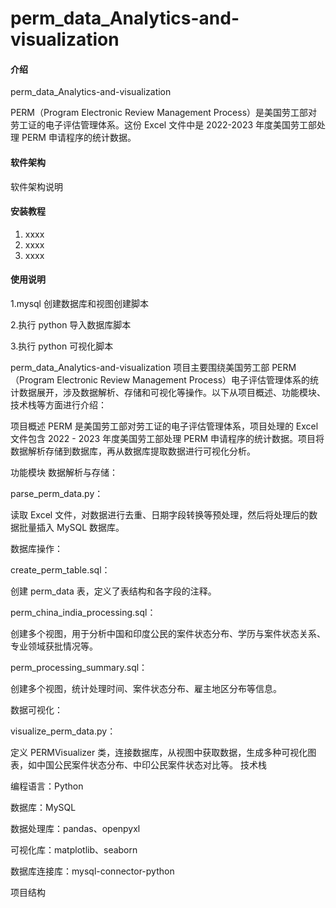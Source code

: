 # perm_data_Analytics-and-visualization

#### 介绍

perm_data_Analytics-and-visualization

PERM（Program Electronic Review Management
Process）是美国劳工部对劳工证的电子评估管理体系。这份 Excel 文件中是 2022-2023
年度美国劳工部处理 PERM 申请程序的统计数据。

#### 软件架构

软件架构说明

#### 安装教程

1. xxxx
2. xxxx
3. xxxx

#### 使用说明

1.mysql 创建数据库和视图创建脚本

2.执行 python 导入数据库脚本

3.执行 python 可视化脚本

perm_data_Analytics-and-visualization 项目主要围绕美国劳工部 PERM（Program
Electronic Review Management
Process）电子评估管理体系的统计数据展开，涉及数据解析、存储和可视化等操作。以下从项目概述、功能模块、技术栈等方面进行介绍：

项目概述 PERM 是美国劳工部对劳工证的电子评估管理体系，项目处理的 Excel 文件包含
2022 - 2023 年度美国劳工部处理 PERM
申请程序的统计数据。项目将数据解析存储到数据库，再从数据库提取数据进行可视化分析。

功能模块 数据解析与存储：

parse_perm_data.py：

读取 Excel
文件，对数据进行去重、日期字段转换等预处理，然后将处理后的数据批量插入 MySQL
数据库。

数据库操作：

create_perm_table.sql：

创建 perm_data
表，定义了表结构和各字段的注释。

perm_china_india_processing.sql：

创建多个视图，用于分析中国和印度公民的案件状态分布、学历与案件状态关系、专业领域获批情况等。

perm_processing_summary.sql：

创建多个视图，统计处理时间、案件状态分布、雇主地区分布等信息。

数据可视化：

visualize_perm_data.py：

定义 PERMVisualizer
类，连接数据库，从视图中获取数据，生成多种可视化图表，如中国公民案件状态分布、中印公民案件状态对比等。
技术栈

编程语言：Python

数据库：MySQL

数据处理库：pandas、openpyxl

可视化库：matplotlib、seaborn

数据库连接库：mysql-connector-python

项目结构
